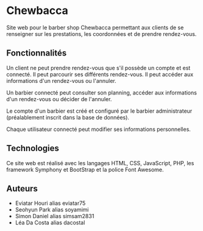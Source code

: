 # Chewbacca

Site web pour le barber shop Chewbacca permettant aux clients de se renseigner sur les prestations, les coordonnées et de prendre rendez-vous.

## Fonctionnalités

Un client ne peut prendre rendez-vous que s'il possède un compte et est connecté. Il peut parcourir ses différents rendez-vous. Il peut accéder aux informations d'un rendez-vous ou l'annuler.

Un barbier connecté peut consulter son planning, accéder aux informations d'un rendez-vous ou décider de l'annuler.

Le compte d'un barbier est créé et configuré par le barbier administrateur (préalablement inscrit dans la base de données).

Chaque utilisateur connecté peut modifier ses informations personnelles.

## Technologies

Ce site web est réalisé avec les langages HTML, CSS, JavaScript, PHP, les framework Symphony et BootStrap et la police Font Awesome.

## Auteurs

* Eviatar Houri alias eviatar75
* Seohyun Park alias soyamimi
* Simon Daniel alias simsam2831
* Léa Da Costa alias dacostal